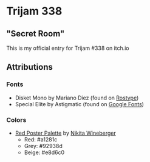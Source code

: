 # Trijam 338 
## "Secret Room"
This is my official entry for Trijam #338 on itch.io
## Attributions
### Fonts
- Disket Mono by Mariano Diez (found on [Rostype](https://rostype.com/disket/))
- Special Elite by Astigmatic (found on [Google Fonts](https://fonts.google.com/specimen/Special+Elite))
### Colors
- [Red Poster Palette](https://lospec.com/palette-list/red-poster) by [Nikita Wineberger](https://lospec.com/bw672558) 
	- Red: #a1281c
	- Grey: #92938d
	- Beige: #e8d6c0
